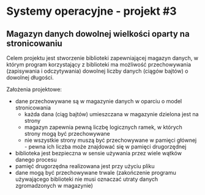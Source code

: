 # Systemy operacyjne - projekt #3

## Magazyn danych dowolnej wielkości oparty na stronicowaniu

Celem projektu jest stworzenie biblioteki zapewniającej magazyn danych, w którym
program korzystający z biblioteki ma możliwość przechowywania (zapisywania i
odczytywania) dowolnej liczby danych (ciągów bajtów) o dowolnej długości.

Założenia projektowe:
* dane przechowywane są w magazynie danych w oparciu o model stronicowania
	* każda dana (ciąg bajtów) umieszczana w magazynie dzielona jest na strony
	* magazyn zapewnia pewną liczbę logicznych ramek, w których strony mogą być
	przechowywane
	* nie wszystkie strony muszą być przechowywane w pamięci głównej - pewna ich
	liczba może znajdować się w pamięci drugorzędnej
* biblioteka jest bezpieczna w sensie używania przez wiele wątków danego procesu
* pamięć drugorzędna realizowana jest przy użyciu pliku
* dane mogą być przechowywane trwale (zakończenie programu używającego biblioteki
nie musi oznaczać utraty danych zgromadzonych w magazynie)
